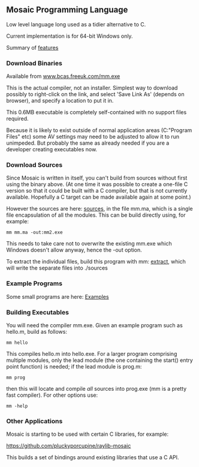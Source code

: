 ## Mosaic Programming Language

Low level language long used as a tidier alternative to C.

Current implementation is for 64-bit Windows only.

Summary of [features](../mfeatures.md)

### Download Binaries

Available from www.bcas.freeuk.com/mm.exe

This is the actual compiler, not an installer. Simplest way to download possibly to right-click on the link, and select 'Save Link As' (depends on browser), and specify a location to put it in.

This 0.6MB executable is completely self-contained with no support files required.

Because it is likely to exist outside of normal application areas (C:\"Program Files" etc) some AV settings may need to be adjusted to allow it to run unimpeded. But probably the same as already needed if you are a developer creating executables now.

### Download Sources

Since Mosaic is written in itself, you can't build from sources without first using the binary above. (At one time it was possible to create a one-file C version so that it could be built with a C compiler, but that is not currently available. Hopefully a C target can be made available again at some point.)

However the sources are here: [sources](../sources), in the file mm.ma, which is a single file encapsulation of all the modules. This can be build directly using, for example:

    mm mm.ma -out:mm2.exe

This needs to take care not to overwrite the existing mm.exe which Windows doesn't allow anyway, hence the -out option.

To extract the individual files, build this program with mm: [extract](../Examples/extract.m), which will write the separate files into ./sources

### Example Programs

Some small programs are here: [Examples](../Examples)

### Building Executables

You will need the compiler mm.exe. Given an example program such as hello.m, build as follows:

    mm hello

This compiles hello.m into hello.exe. For a larger program comprising multiple modules, only the lead module (the one containing the start() entry point function) is needed; if the lead module is prog.m:

    mm prog

then this will locate and compile *all* sources into prog.exe (mm is a pretty fast compiler). For other options use:

    mm -help

### Other Applications

Mosaic is starting to be used with certain C libraries, for example:

https://github.com/pluckyporcupine/raylib-mosaic

This builds a set of bindings around existing libraries that use a C API.
